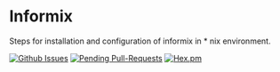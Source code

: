 # Informix
Steps for installation and configuration of informix in * nix environment.

 [![Github Issues](http://githubbadges.herokuapp.com/gabnetx/ShellScripts/issues.svg?style=flat-square)](https://github.com/gabnetx/Informix/issues) [![Pending Pull-Requests](http://githubbadges.herokuapp.com/gabnetx/Informix/pulls.svg?style=flat-square)](https://github.com/gabnetx/Informix/pulls) [![Hex.pm](https://img.shields.io/hexpm/l/plug.svg?style=flat-square)](https://www.apache.org/licenses/LICENSE-2.0)



